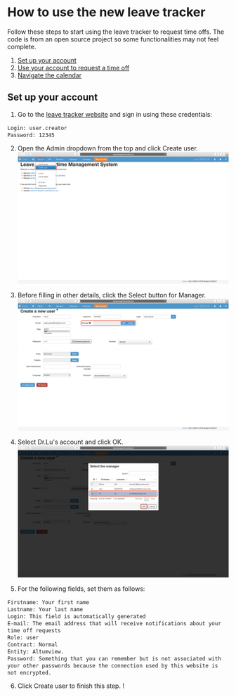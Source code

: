 # How to use the new leave tracker
Follow these steps to start using the leave tracker to request time offs. The code is from an open source project so some functionalities may not feel complete. 
 1. [Set up your account](#Setup)
 2. [Use your account to request a time off](http://example.com/)
 3. [Navigate the calendar](http://example.com/) 

## <a name="Setup"></a> Set up your account

 1. Go to the [leave tracker website](http://leavemanager.altumview.com/jorani) and sign in using these credentials:
```
Login: user.creator 
Password: 12345
```

 2. Open the Admin dropdown from the top and click Create user. ![1](img/1.png)

 3. Before filling in other details, click the Select button for Manager. ![1.5](img/1.5.png)

 4. Select Dr.Lu's account and click OK. ![1.7](img/1.7.png)

 5. For the following fields, set them as follows:
```
Firstname: Your first name
Lastname: Your last name
Login: This field is automatically generated
E-mail: The email address that will receive notifications about your time off requests
Role: user 
Contract: Normal
Entity: Altumview.
Password: Something that you can remember but is not associated with your other passwords because the connection used by this website is not encrypted. 
```
 6. Click Create user to finish this step. !

<!--stackedit_data:
eyJoaXN0b3J5IjpbLTI3Nzk2Nzk2Niw3NTU3MjcwODYsLTEwNT
IyMDQ5NDAsMTg0NzM2NjYyNCwxNTk0OTQ2MTg0LC02MDM4NzMx
MCwtMTEyMjU3MzMxNiw1MjU4NjY2MTYsLTUzMTYxNTI4MywtNT
EwOTQ0MjY0LC0xNTk5OTE2MDIxLDg2OTMyMzI0Nl19
-->